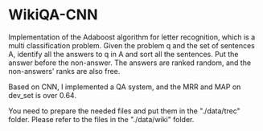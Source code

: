 # WikiQA-CNN
Implementation of the Adaboost algorithm for  letter recognition, which is a multi classification problem.
Given the problem q and the set of sentences A, identify all the answers to q in A and sort all the sentences. 
Put the answer before the non-answer. The answers are ranked random, and the non-answers' ranks are also free.

Based on CNN, I implemented a QA system, and the MRR and MAP on dev_set is over 0.64.

You need to prepare the needed files and put them in the "./data/trec" folder. Please refer to the files in the "./data/wiki" folder.
